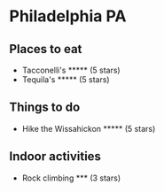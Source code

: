 # Philadelphia PA

## Places to eat
- Tacconelli's ***** (5 stars)
- Tequila's ***** (5 stars)

## Things to do
- Hike the Wissahickon ***** (5 stars)

## Indoor activities
- Rock climbing *** (3 stars)